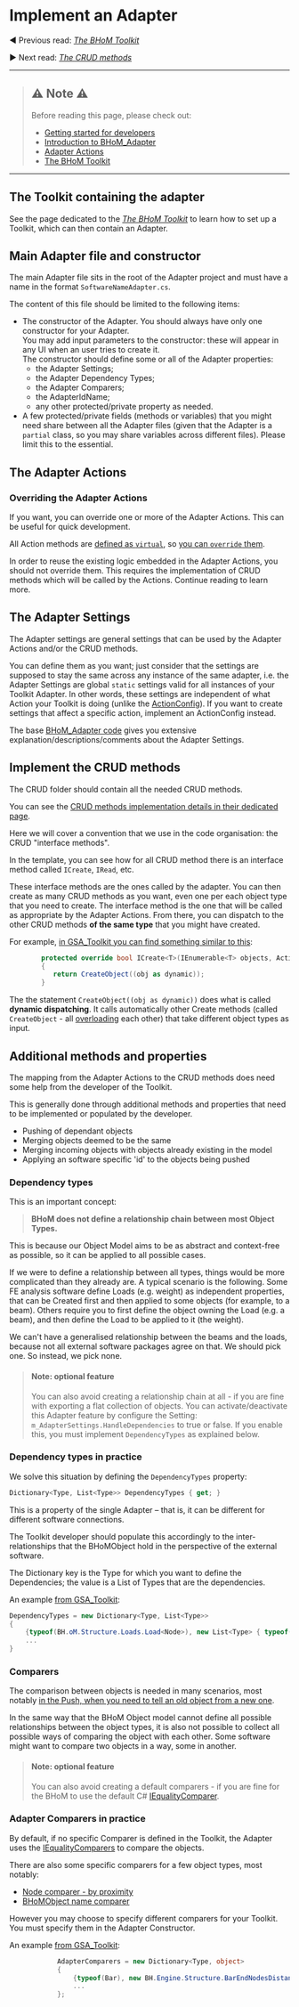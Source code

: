# Implement an Adapter 

◀️ Previous read: _[The BHoM Toolkit](/Basics/The-BHoM-Toolkit.md)_

▶️ Next read: _[The CRUD methods](./The-CRUD-methods)_

___________________________________________________________________


> ## ⚠️ Note ⚠️
> Before reading this page, please check out:
> - [Getting started for developers](/Contributing/Getting-started-for-developers.md)
> - [Introduction to BHoM_Adapter](/BHoM_Adapter)
> - [Adapter Actions](/BHoM_Adapter/Adapter-Actions.md)
> - [The BHoM Toolkit](/Basics/The-BHoM-Toolkit.md)


___________________________________________________________________



## The Toolkit containing the adapter

See the page dedicated to the _[The BHoM Toolkit](/Basics/The-BHoM-Toolkit.md)_ to learn how to set up a Toolkit, which can then contain an Adapter.


## Main Adapter file and constructor
The main Adapter file sits in the root of the Adapter project and must have a name in the format `SoftwareNameAdapter.cs`.

The content of this file should be limited to the following items:
- The constructor of the Adapter. You should always have only one constructor for your Adapter.   
You may add input parameters to the constructor: these will appear in any UI when an user tries to create it.  
The constructor should define some or all of the Adapter properties:
   - the Adapter Settings;
   - the Adapter Dependency Types;
   - the Adapter Comparers;
   - the AdapterIdName;
   - any other protected/private property as needed.
- A few protected/private fields (methods or variables) that you might need share between all the Adapter files (given that the Adapter is a `partial` class, so you may share variables across different files). Please limit this to the essential.


## The Adapter Actions

### Overriding the Adapter Actions
If you want, you can override one or more of the Adapter Actions. This can be useful for quick development.
 
All Action methods are [defined as `virtual`](https://docs.microsoft.com/en-us/dotnet/csharp/language-reference/keywords/virtual), so [you can `override` them](https://docs.microsoft.com/en-us/dotnet/csharp/language-reference/keywords/override). 

In order to reuse the existing logic embedded in the Adapter Actions, you should not override them. This requires the implementation of CRUD methods which will be called by the Actions. Continue reading to learn more.

## The Adapter Settings
The Adapter settings are general settings that can be used by the Adapter Actions and/or the CRUD methods. 

You can define them as you want; just consider that the settings are supposed to stay the same across any instance of the same adapter, i.e. the Adapter Settings are global `static` settings valid for all instances of your Toolkit Adapter. In other words, these settings are independent of what Action your Toolkit is doing (unlike the [ActionConfig](/BHoM_Adapter/Adapter-Actions---advanced-parameters#actionconfig)). If you want to create settings that affect a specific action, implement an ActionConfig instead.

The base [BHoM_Adapter code](https://github.com/BHoM/BHoM_Adapter) gives you extensive explanation/descriptions/comments about the Adapter Settings. 

## Implement the CRUD methods

The CRUD folder should contain all the needed CRUD methods. 

You can see the [CRUD methods implementation details in their dedicated page](/BHoM_Adapter/The-CRUD-methods).

Here we will cover a convention that we use in the code organisation: the CRUD "interface methods".

In the template, you can see how for all CRUD method there is an interface method called `ICreate`, `IRead`, etc.

These interface methods are the ones called by the adapter. You can then create as many CRUD methods as you want, even one per each object type that you need to create. The interface method is the one that will be called as appropriate by the Adapter Actions. From there, you can dispatch to the other CRUD methods **of the same type** that you might have created.

For example, [in GSA_Toolkit you can find something similar to this](https://github.com/BHoM/GSA_Toolkit/blob/c5bcd1af40a51a9e1e850202523e5f00621edd1b/GSA_Adapter/CRUD/Create.cs#L42-L61):
```cs
        protected override bool ICreate<T>(IEnumerable<T> objects, ActionConfig actionConfig = null)
        {
           return CreateObject((obj as dynamic));
        }
```

The the statement `CreateObject((obj as dynamic))` does what is called **dynamic dispatching**. It calls automatically other Create methods (called `CreateObject` - all [overloading](https://www.geeksforgeeks.org/c-sharp-method-overloading/) each other) that take different object types as input.



## Additional methods and properties
The mapping from the Adapter Actions to the CRUD methods does need some help from the developer of the Toolkit. 

This is generally done through additional methods and properties that need to be implemented or populated by the developer.

* Pushing of dependant objects
* Merging objects deemed to be the same
* Merging incoming objects with objects already existing in the model
* Applying an software specific 'id' to the objects being pushed


### Dependency types

This is an important concept:

> **BHoM does not define a relationship chain between most Object Types.**

This is because our Object Model aims to be as abstract and context-free as possible, so it can be applied to all possible cases.

If we were to define a relationship between all types, things would be more complicated than they already are. A typical scenario is the following.
Some FE analysis software define Loads (e.g. weight) as independent properties, that can be Created first and then applied to some objects (for example, to a beam).
Others require you to first define the object owning the Load (e.g. a beam), and then define the Load to be applied to it (the weight).

We can't have a generalised relationship between the beams and the loads, because not all external software packages agree on that. We should pick one. So instead, we pick none.

> #### Note: optional feature
> You can also avoid creating a relationship chain at all - if you are fine with exporting a flat collection of objects.   You can activate/deactivate this Adapter feature by configure the Setting: `m_AdapterSettings.HandleDependencies` to true or false. If you enable this, you must implement `DependencyTypes` as explained below.


### Dependency types in practice
We solve this situation by defining the `DependencyTypes` property:
```cs
Dictionary<Type, List<Type>> DependencyTypes { get; }
```
This is a property of the single Adapter – that is, it can be different for different software connections.

The Toolkit developer should populate this accordingly to the inter-relationships that the BHoMObject hold in the perspective of the external software.

The Dictionary key is the Type for which you want to define the Dependencies; the value is a List of Types that are the dependencies.

An example [from GSA_Toolkit](https://github.com/BHoM/GSA_Toolkit/blob/c5bcd1af40a51a9e1e850202523e5f00621edd1b/GSA_Adapter/GSAAdapter.cs#L59-L68):
```cs
DependencyTypes = new Dictionary<Type, List<Type>>
{
    {typeof(BH.oM.Structure.Loads.Load<Node>), new List<Type> { typeof(Node) } },
    ...
}
```


### Comparers
The comparison between objects is needed in many scenarios, most notably [in the Push, when you need to tell an old object from a new one](/BHoM_Adapter/Adapter-Actions#push).

In the same way that the BHoM Object model cannot define all possible relationships between the object types, it is also not possible to collect all possible ways of comparing the object with each other. Some software might want to compare two objects in a way, some in another.

> #### Note: optional feature
> You can also avoid creating a default comparers - if you are fine for the BHoM to use the default C# [IEqualityComparer](https://msdn.microsoft.com/en-us/library/ms132151(v=vs.110).aspx).  

### Adapter Comparers in practice

By default, if no specific Comparer is defined in the Toolkit, the Adapter uses the [IEqualityComparers](https://msdn.microsoft.com/en-us/library/ms132151(v=vs.110).aspx) to compare the objects. 

There are also some specific comparers for a few object types, most notably:
* [Node comparer - by proximity](https://github.com/BHoM/BHoM_Engine/blob/master/Structure_Engine/Objects/EqualityComparers/NodeDistanceComparer.cs)
* [BHoMObject name comparer](https://github.com/BHoM/BHoM_Engine/blob/master/BHoM_Engine/Objects/EqualityComparers/BHoMObjectNameComparer.cs)

However you may choose to specify different comparers for your Toolkit. You must specify them in the Adapter Constructor.

An example [from GSA_Toolkit](https://github.com/BHoM/GSA_Toolkit/blob/c5bcd1af40a51a9e1e850202523e5f00621edd1b/GSA_Adapter/GSAAdapter.cs#L50-L57):
```cs
            AdapterComparers = new Dictionary<Type, object>
            {
                {typeof(Bar), new BH.Engine.Structure.BarEndNodesDistanceComparer(3) },
                ...
            };
```

